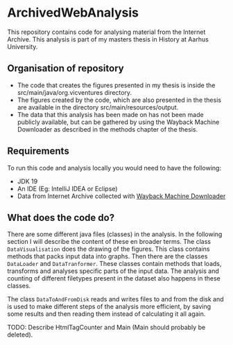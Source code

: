 # ArchivedWebAnalysis

This repository contains code for analysing material from the Internet Archive.
This analysis is part of my masters thesis in History at Aarhus University.

## Organisation of repository
* The code that creates the figures presented in my thesis is inside the src/main/java/org.vicventures directory.
* The figures created by the code, which are also presented in the thesis are available in the directory src/main/resources/output.
* The data that this analysis has been made on has not been made publicly available, but can be gathered by using the Wayback Machine Downloader as described in the methods chapter of the thesis.

## Requirements
To run this code and analysis locally you would need to have the following:
* JDK 19
* An IDE (Eg: IntelliJ IDEA or Eclipse)
* Data from Internet Archive collected with [Wayback Machine Downloader](https://github.com/hartator/wayback-machine-downloader)

## What does the code do?
There are some different java files (classes) in the analysis. In the following section I will describe the content of these en broader terms.
The class ```DataVisualisation``` does the drawing of the figures. This class contains methods that packs input data into graphs.
Then there are the classes ```DataLoader``` and ```DataTranformer```.
These classes contain methods that loads, transforms and analyses specific parts of the input data.
The analysis and counting of different filetypes present in the dataset also happens in these classes.

The class ```DataToAndFromDisk``` reads and writes files to and from the disk and is used to make different steps of the analysis more efficient, by saving some results and then reading them instead of calculating it all again.

TODO: 
Describe HtmlTagCounter and Main (Main should probably be deleted).
